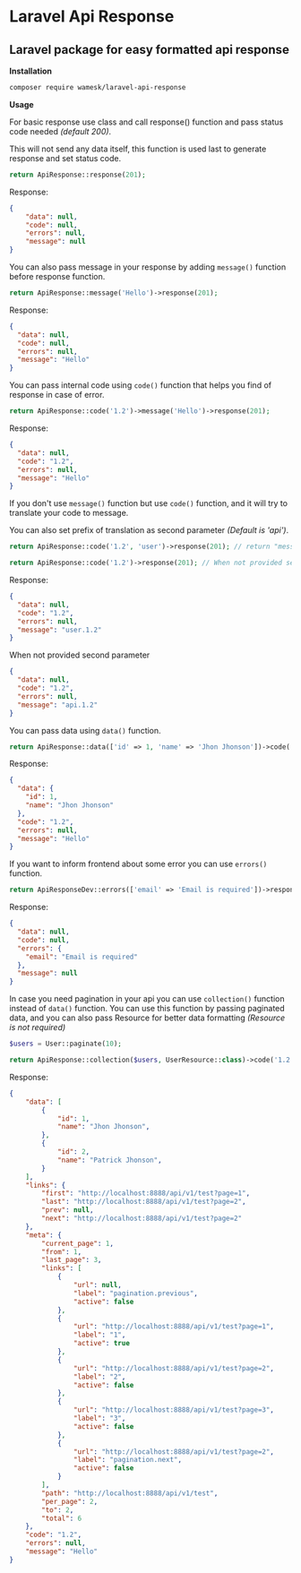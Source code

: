 # Laravel Api Response

## Laravel package for easy formatted api response

**Installation**

```bash
composer require wamesk/laravel-api-response
```

**Usage**

For basic response use class and call response() function and pass status code needed *(default 200)*.

This will not send any data itself, this function is used last to generate response and set status code.

```php
return ApiResponse::response(201);
```

Response:
```json
{
    "data": null,
    "code": null,
    "errors": null,
    "message": null
}
```

You can also pass message in your response by adding `message()` function before response function.

```php
return ApiResponse::message('Hello')->response(201);
```

Response:

```json
{
  "data": null,
  "code": null,
  "errors": null,
  "message": "Hello"
}
```

You can pass internal code using `code()` function that helps you find of response in case of error.

```php
return ApiResponse::code('1.2')->message('Hello')->response(201);
```

Response:

```json
{
  "data": null,
  "code": "1.2",
  "errors": null,
  "message": "Hello"
}
```

If you don't use `message()` function but use `code()` function, and it will try to translate your code to message.

You can also set prefix of translation as second parameter *(Default is 'api')*.

```php
return ApiResponse::code('1.2', 'user')->response(201); // return "message": "user.1.2" as in Response example

return ApiResponse::code('1.2')->response(201); // When not provided second parameter it will use default and return "message": "api.1.2"
```

Response:

```json
{
  "data": null,
  "code": "1.2",
  "errors": null,
  "message": "user.1.2"
}
```

When not provided second parameter

```json
{
  "data": null,
  "code": "1.2",
  "errors": null,
  "message": "api.1.2"
}
```

You can pass data using `data()` function.

```php
return ApiResponse::data(['id' => 1, 'name' => 'Jhon Jhonson'])->code('1.2')->message('Hello')->response(201);
```

Response:

```json
{
  "data": {
    "id": 1,
    "name": "Jhon Jhonson"
  },
  "code": "1.2",
  "errors": null,
  "message": "Hello"
}
```

If you want to inform frontend about some error you can use `errors()` function.

```php
return ApiResponseDev::errors(['email' => 'Email is required'])->response(201);
```

Response:

```json
{
  "data": null,
  "code": null,
  "errors": {
    "email": "Email is required"
  },
  "message": null
}
```

In case you need pagination in your api you can use `collection()` function instead of `data()` function.
You can use this function by passing paginated data, and you can also pass Resource for better data formatting *(Resource is not required)*

```php
$users = User::paginate(10);

return ApiResponse::collection($users, UserResource::class)->code('1.2')->message('Hello')->response(201);
```

Response:

```json
{
    "data": [
        {
            "id": 1,
            "name": "Jhon Jhonson",
        },
        {
            "id": 2,
            "name": "Patrick Jhonson",
        }
    ],
    "links": {
        "first": "http://localhost:8888/api/v1/test?page=1",
        "last": "http://localhost:8888/api/v1/test?page=2",
        "prev": null,
        "next": "http://localhost:8888/api/v1/test?page=2"
    },
    "meta": {
        "current_page": 1,
        "from": 1,
        "last_page": 3,
        "links": [
            {
                "url": null,
                "label": "pagination.previous",
                "active": false
            },
            {
                "url": "http://localhost:8888/api/v1/test?page=1",
                "label": "1",
                "active": true
            },
            {
                "url": "http://localhost:8888/api/v1/test?page=2",
                "label": "2",
                "active": false
            },
            {
                "url": "http://localhost:8888/api/v1/test?page=3",
                "label": "3",
                "active": false
            },
            {
                "url": "http://localhost:8888/api/v1/test?page=2",
                "label": "pagination.next",
                "active": false
            }
        ],
        "path": "http://localhost:8888/api/v1/test",
        "per_page": 2,
        "to": 2,
        "total": 6
    },
    "code": "1.2",
    "errors": null,
    "message": "Hello"
}
```

